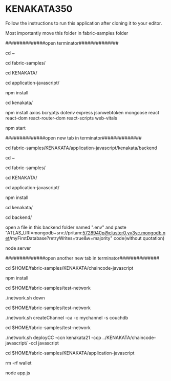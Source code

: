 # KENAKATA350

Follow the instructions to run this application after cloning it to your editor.

Most importantly move this folder in fabric-samples folder

##############open terminator##############

cd ~

cd fabric-samples/

cd KENAKATA/

cd application-javascript/

npm install

cd kenakata/

npm install axios bcryptjs dotenv express jsonwebtoken mongoose react react-dom react-router-dom react-scripts web-vitals

npm start





##############open new tab in terminator##############

cd fabric-samples/KENAKATA/application-javascript/kenakata/backend

cd ~

cd fabric-samples/

cd KENAKATA/

cd application-javascript/

npm install

cd kenakata/

cd backend/

open a file in this backend folder named ".env" and paste "ATLAS_URI=mongodb+srv://pritam:5728940p@cluster0.yv3yc.mongodb.net/myFirstDatabase?retryWrites=true&w=majority" code(without quotation)

node server





##############open another new tab in terminator##############

cd $HOME/fabric-samples/KENAKATA/chaincode-javascript

npm install

cd $HOME/fabric-samples/test-network

./network.sh down

cd $HOME/fabric-samples/test-network

./network.sh createChannel -ca -c mychannel -s couchdb

cd $HOME/fabric-samples/test-network

./network.sh deployCC -ccn kenakata21 -ccp ../KENAKATA/chaincode-javascript/ -ccl javascript

cd $HOME/fabric-samples/KENAKATA/application-javascript

rm -rf wallet

node app.js


